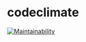 # codeclimate

[![Maintainability](https://api.codeclimate.com/v1/badges/3edf19ee0be0d5d441bc/maintainability)](https://codeclimate.com/github/despondenssy/codeclimate/maintainability)
